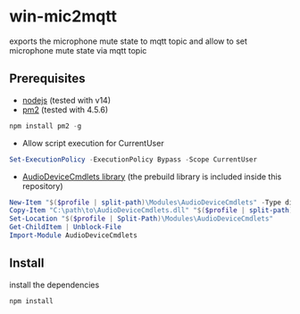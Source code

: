# win-mic2mqtt

exports the microphone mute state to mqtt topic and allow to set microphone mute state via mqtt topic

## Prerequisites
- [nodejs](https://nodejs.org/) (tested with v14)
- [pm2](https://pm2.keymetrics.io/) (tested with 4.5.6)
```powershell
npm install pm2 -g
```
- Allow script execution for CurrentUser
```powershell
Set-ExecutionPolicy -ExecutionPolicy Bypass -Scope CurrentUser
```
- [AudioDeviceCmdlets library](https://github.com/frgnca/AudioDeviceCmdlets) (the prebuild library is included inside this repository)
```powershell
New-Item "$($profile | split-path)\Modules\AudioDeviceCmdlets" -Type directory -Force
Copy-Item "C:\path\to\AudioDeviceCmdlets.dll" "$($profile | split-path)\Modules\AudioDeviceCmdlets\AudioDeviceCmdlets.dll"
Set-Location "$($profile | Split-Path)\Modules\AudioDeviceCmdlets"
Get-ChildItem | Unblock-File
Import-Module AudioDeviceCmdlets
```

## Install

install the dependencies

```powershell
npm install
```

